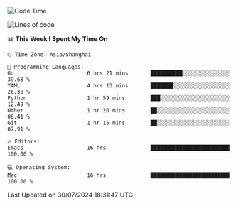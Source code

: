 <!--START_SECTION:waka-->
![Code Time](http://img.shields.io/badge/Code%20Time-2%2C103%20hrs%2032%20mins-blue)

![Lines of code](https://img.shields.io/badge/From%20Hello%20World%20I%27ve%20Written-308.0%20thousand%20lines%20of%20code-blue)

📊 **This Week I Spent My Time On** 

```text
🕑︎ Time Zone: Asia/Shanghai

💬 Programming Languages: 
Go                       6 hrs 21 mins       ██████████░░░░░░░░░░░░░░░   39.68 % 
YAML                     4 hrs 13 mins       ███████░░░░░░░░░░░░░░░░░░   26.38 % 
Python                   1 hr 59 mins        ███░░░░░░░░░░░░░░░░░░░░░░   12.49 % 
Other                    1 hr 20 mins        ██░░░░░░░░░░░░░░░░░░░░░░░   08.41 % 
Git                      1 hr 15 mins        ██░░░░░░░░░░░░░░░░░░░░░░░   07.91 % 

🔥 Editors: 
Emacs                    16 hrs              █████████████████████████   100.00 % 

💻 Operating System: 
Mac                      16 hrs              █████████████████████████   100.00 % 
```


 Last Updated on 30/07/2024 18:31:47 UTC
<!--END_SECTION:waka-->
